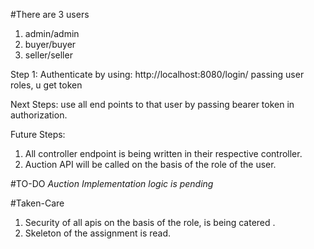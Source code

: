 
#There are 3 users

1. admin/admin
2. buyer/buyer
3. seller/seller

Step 1: Authenticate by using: http://localhost:8080/login/ passing user roles, u get token

Next Steps: use all end points to that user by passing bearer token in authorization.

Future Steps:
1. All controller endpoint is being written in their respective controller. 
2. Auction API will be called on the basis of the role of the user.


#TO-DO
 *Auction Implementation logic is pending*
 
#Taken-Care
1. Security of all apis on the basis of the role, is being catered . 
2. Skeleton of the assignment is read. 
